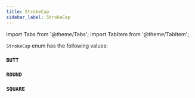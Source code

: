 ```yaml
---
title: StrokeCap
sidebar_label: StrokeCap
---
```

import Tabs from '@theme/Tabs';
import TabItem from '@theme/TabItem';

`StrokeCap` enum has the following values:

### `BUTT`

### `ROUND`

### `SQUARE`
